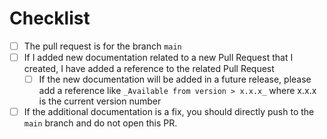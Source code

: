 # Checklist

- [ ] The pull request is for the branch `main`
- [ ] If I added new documentation related to a new Pull Request that I created, I have added a reference to the related Pull Request
  - [ ] If the new documentation will be added in a future release, please add a reference like `_Available from version > x.x.x_` where x.x.x is the current version number
- [ ] If the additional documentation is a fix, you should directly push to the `main` branch and do not open this PR.

